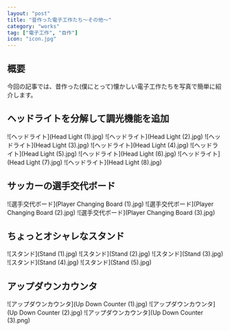 ```yaml
---
layout: "post"
title: "昔作った電子工作たち～その他～"
category: "works"
tag: ["電子工作", "自作"]
icon: "icon.jpg"
---
```


## 概要

今回の記事では、昔作った(僕にとって)懐かしい電子工作たちを写真で簡単に紹介します。

## ヘッドライトを分解して調光機能を追加

![ヘッドライト](Head Light (1).jpg)
![ヘッドライト](Head Light (2).jpg)
![ヘッドライト](Head Light (3).jpg)
![ヘッドライト](Head Light (4).jpg)
![ヘッドライト](Head Light (5).jpg)
![ヘッドライト](Head Light (6).jpg)
![ヘッドライト](Head Light (7).jpg)
![ヘッドライト](Head Light (8).jpg)

## サッカーの選手交代ボード

![選手交代ボード](Player Changing Board (1).jpg)
![選手交代ボード](Player Changing Board (2).jpg)
![選手交代ボード](Player Changing Board (3).jpg)

## ちょっとオシャレなスタンド

![スタンド](Stand (1).jpg)
![スタンド](Stand (2).jpg)
![スタンド](Stand (3).jpg)
![スタンド](Stand (4).jpg)
![スタンド](Stand (5).jpg)

## アップダウンカウンタ

![アップダウンカウンタ](Up Down Counter (1).jpg)
![アップダウンカウンタ](Up Down Counter (2).jpg)
![アップダウンカウンタ](Up Down Counter (3).png)


